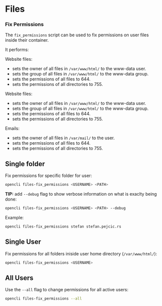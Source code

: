 # Files


### Fix Permissions

The `fix_permissions` script can be used to fix permissions on user files inside their container.

It performs:

Website files:
- sets the owner of all files in `/var/www/html/` to the  www-data user.
- sets the group of all files in `/var/www/html/` to the www-data group.
- sets the permissions of all files to 644.
- sets the permissions of all directories to 755.

Website files:
- sets the owner of all files in `/var/www/html/` to the  www-data user.
- sets the group of all files in `/var/www/html/` to the www-data group.
- sets the permissions of all files to 644.
- sets the permissions of all directories to 755.

Emails:
- sets the owner of all files in `/var/mail/` to the  user.
- sets the permissions of all files to 644.
- sets the permissions of all directories to 755.


## Single folder

Fix permissions for specific folder for user:

```bash
opencli files-fix_permissions <USERNAME> <PATH>
```

**TIP:** add `--debug` flag to show verbose information on what is exaclty being done:
```bash
opencli files-fix_permissions <USERNAME> <PATH> --debug
```

Example:
```bash
opencli files-fix_permissions stefan stefan.pejcic.rs
```

## Single User
Fix permissions for all folders iniside user home directory (`/var/www/html/`):

```bash
opencli files-fix_permissions <USERNAME>
```

## All Users

Use the `--all` flag to change permissions for all active users:

```bash
opencli files-fix_permissions --all
```
